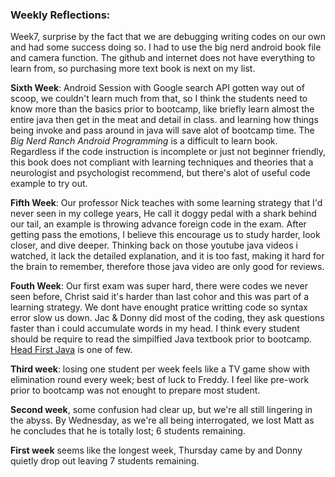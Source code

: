 ### Weekly Reflections:   

Week7, surprise by the fact that we are debugging writing codes on our own and had some success doing so. I had to use the big nerd android book file and camera function. The github and internet does not have everything to learn from, so purchasing more text book is next on my list.   

**Sixth Week**: Android Session with Google search API gotten way out of scoop, we couldn't learn much from that, so I think the students need to know more than the basics prior to bootcamp, like briefly learn almost the entire java then get in the meat and detail in class. and learning how things being invoke and pass around in java will save alot of bootcamp time. The *Big Nerd Ranch Android Programming* is a difficult to learn book. Regardless if the code instruction is incomplete or just not beginner friendly, this book does not compliant with learning techniques and theories that a neurologist and psychologist recommend, but there's alot of useful code example to try out.

**Fifth Week**: Our professor Nick teaches with some learning strategy that I'd never seen in my college years, He call it doggy pedal with a shark behind our tail, an example is throwing advance foreign code in the exam. After getting pass the emotions, I believe this encourage us to study harder, look closer, and dive deeper.  Thinking back on those youtube java videos i watched, it lack the detailed explanation, and it is too fast, making it hard for the brain to remember, therefore those java video are only good for reviews.

**Fouth Week**: Our first exam was super hard, there were codes we never seen before, Christ said it's harder than last cohor and this was part of a learning strategy. We dont have enought pratice writting code so syntax error slow us down. Jac & Donny did most of the coding, they ask questions faster than i could accumulate words in my head.  I think every student should be require to read the simpilfied Java textbook prior to bootcamp. [Head First Java](http://www.headfirstlabs.com/books/hfjava/) is one of few.

**Third week**: losing one student per week feels like a TV game show with elimination round every week; best of luck to Freddy.  I feel like pre-work prior to bootcamp was not enought to prepare most student.

**Second week**, some confusion had clear up, but we're all still lingering in the abyss. By Wednesday, as we're all being interrogated, we lost Matt as he concludes that he is totally lost; 6 students remaining. 

**First week** seems like the longest week, Thursday came by and Donny quietly drop out leaving 7 students remaining.
